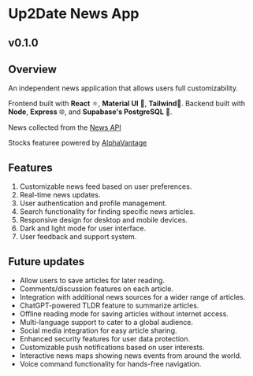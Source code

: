 # Up2Date News App
## v0.1.0

## Overview
An independent news application that allows users full customizability.

Frontend built with **React** ⚛️, **Material UI** 🔬, **Tailwind**💨. Backend built with **Node**, **Express** 🌐, and **Supabase's PostgreSQL** 🐘.

News collected from the [News API](https://newsapi.org/)

Stocks featuree powered by [AlphaVantage](https://www.alphavantage.co/)

## Features

1. Customizable news feed based on user preferences.
2. Real-time news updates.
3. User authentication and profile management.
4. Search functionality for finding specific news articles.
5. Responsive design for desktop and mobile devices.
6. Dark and light mode for user interface.
7. User feedback and support system.

## Future updates

- Allow users to save articles for later reading.
- Comments/discussion features on each article.
- Integration with additional news sources for a wider range of articles.
- ChatGPT-powered TLDR feature to summarize articles.
- Offline reading mode for saving articles without internet access.
- Multi-language support to cater to a global audience.
- Social media integration for easy article sharing.
- Enhanced security features for user data protection.
- Customizable push notifications based on user interests.
- Interactive news maps showing news events from around the world.
- Voice command functionality for hands-free navigation.
